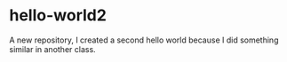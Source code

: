 # hello-world2
A new repository, I created a second hello world because I did something similar in another class.
